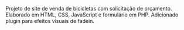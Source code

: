 Projeto de site de venda de bicicletas com solicitação de orçamento.
Elaborado em HTML, CSS, JavaScript e formulário em PHP.
Adicionado plugin para efeitos visuais de fadein.
